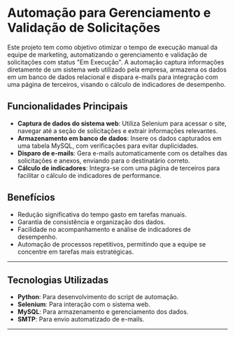 # Automação para Gerenciamento e Validação de Solicitações

Este projeto tem como objetivo otimizar o tempo de execução manual da equipe de marketing, automatizando o gerenciamento e validação de solicitações com status "Em Execução". A automação captura informações diretamente de um sistema web utilizado pela empresa, armazena os dados em um banco de dados relacional e dispara e-mails para integração com uma página de terceiros, visando o cálculo de indicadores de desempenho.

## Funcionalidades Principais

- **Captura de dados do sistema web**: Utiliza Selenium para acessar o site, navegar até a seção de solicitações e extrair informações relevantes.
- **Armazenamento em banco de dados**: Insere os dados capturados em uma tabela MySQL, com verificações para evitar duplicidades.
- **Disparo de e-mails**: Gera e-mails automaticamente com os detalhes das solicitações e anexos, enviando para o destinatário correto.
- **Cálculo de indicadores**: Integra-se com uma página de terceiros para facilitar o cálculo de indicadores de performance.

## Benefícios

- Redução significativa do tempo gasto em tarefas manuais.
- Garantia de consistência e organização dos dados.
- Facilidade no acompanhamento e análise de indicadores de desempenho.
- Automação de processos repetitivos, permitindo que a equipe se concentre em tarefas mais estratégicas.

---

## Tecnologias Utilizadas

- **Python**: Para desenvolvimento do script de automação.
- **Selenium**: Para interação com o sistema web.
- **MySQL**: Para armazenamento e gerenciamento dos dados.
- **SMTP**: Para envio automatizado de e-mails.
---
